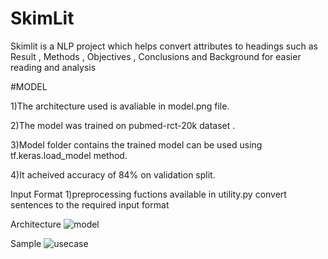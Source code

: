 # SkimLit

Skimlit is a NLP project which helps convert attributes to headings such as Result , Methods , Objectives , Conclusions and Background for easier reading and analysis


#MODEL

1)The architecture used is avaliable in model.png file.

2)The model was trained on pubmed-rct-20k dataset .

3)Model folder contains the trained model can be used using tf.keras.load_model method.

4)It acheived accuracy of 84% on validation split.

Input Format
1)preprocessing fuctions available in utility.py convert sentences to the required input format 

Architecture
![model](https://user-images.githubusercontent.com/97525421/235885818-b2af264d-51fc-4ebb-a45c-347a141ff1b6.png)


Sample
![usecase](https://user-images.githubusercontent.com/97525421/235887381-a21c7bef-2675-44e2-956f-a923fcf6d934.png)
